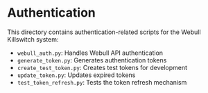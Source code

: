 # Authentication

This directory contains authentication-related scripts for the Webull Killswitch system:

- `webull_auth.py`: Handles Webull API authentication
- `generate_token.py`: Generates authentication tokens
- `create_test_token.py`: Creates test tokens for development
- `update_token.py`: Updates expired tokens
- `test_token_refresh.py`: Tests the token refresh mechanism
